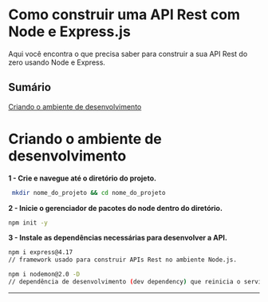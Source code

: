 # Como construir uma API Rest com Node e Express.js

Aqui você encontra o que precisa saber para construir a sua API Rest do zero usando Node e Express.

## Sumário
[Criando o ambiente de desenvolvimento](#criando-o-ambiente-de-desenvolvimento)


# Criando o ambiente de desenvolvimento

<strong> 1 - Crie e navegue até o diretório do projeto. </strong>
```sh
 mkdir nome_do_projeto && cd nome_do_projeto
```
<strong> 2 - Inicie o gerenciador de pacotes do node dentro do diretório. </strong>
```sh
npm init -y
```
 
<strong> 3 - Instale as dependências necessárias para desenvolver a API. </strong>
```sh
npm i express@4.17 
// framework usado para construir APIs Rest no ambiente Node.js.

npm i nodemon@2.0 -D
// dependência de desenvolvimento (dev dependency) que reinicia o servidor a cada alteração feita no código.
```
---
 
 

